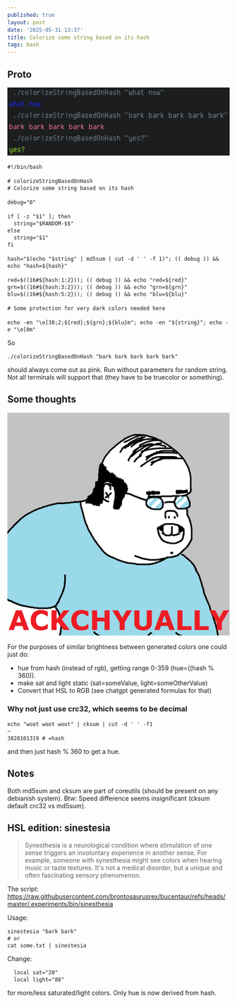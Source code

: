```yaml
---
published: true
layout: post
date: '2025-05-31 13:37'
title: Colorize some string based on its hash
tags: bash 
---
```

## Proto

![scrot](/media/colorizeString.png)

    #!/bin/bash
    
    # colorizeStringBasedOnHash
    # Colorize some string based on its hash

    debug="0"

    if [ -z "$1" ]; then
      string="$RANDOM-$$"
    else
      string="$1"
    fi

    hash="$(echo "$string" | md5sum | cut -d ' ' -f 1)"; (( debug )) && echo "hash=${hash}"

    red=$((16#${hash:1:2})); (( debug )) && echo "red=${red}"
    grn=$((16#${hash:3:2})); (( debug )) && echo "grn=${grn}"
    blu=$((16#${hash:5:2})); (( debug )) && echo "blu=${blu}"

    # Some protection for very dark colors needed here

    echo -en "\e[38;2;${red};${grn};${blu}m"; echo -en "${string}"; echo -e "\e[0m"

So

    ./colorizeStringBasedOnHash "bark bark bark bark bark"

should always come out as pink. Run without parameters for random string. Not all terminals will support that (they have to be truecolor or something).

## Some thoughts

![actually](/media/actually.png)

For the purposes of similar brightness between generated colors one could just do: 
- hue from hash (instead of rgb), getting range 0-359 (hue=$(($hash % 360)).
- make sat and light static (sat=someValue, light=someOtherValue)
- Convert that HSL to RGB (see chatgpt generated formulas for that)

### Why not just use crc32, which seems to be decimal

    echo "woot woot woot" | cksum | cut -d ' ' -f1                                                                   ~
    3828101319 # =hash

and then just hash % 360 to get a hue.

## Notes

Both md5sum and cksum are part of coreutils (should be present on any debianish system). Btw: Speed difference seems insignificant (cksum default crc32 vs md5sum).

## HSL edition: sinestesia

> Synesthesia is a neurological condition where stimulation of one sense triggers an involuntary experience in another sense. For example, someone with synesthesia might see colors when hearing music or taste textures. It's not a medical disorder, but a unique and often fascinating sensory phenomenon. 

The script:  
<https://raw.githubusercontent.com/brontosaurusrex/bucentaur/refs/heads/master/.experiments/bin/sinesthesia>  

Usage:

    sinestesia "bark bark"
    # or
    cat some.txt | sinestesia

Change:

      local sat="20"
      local light="88"

for more/less saturated/light colors. Only hue is now derived from hash.
